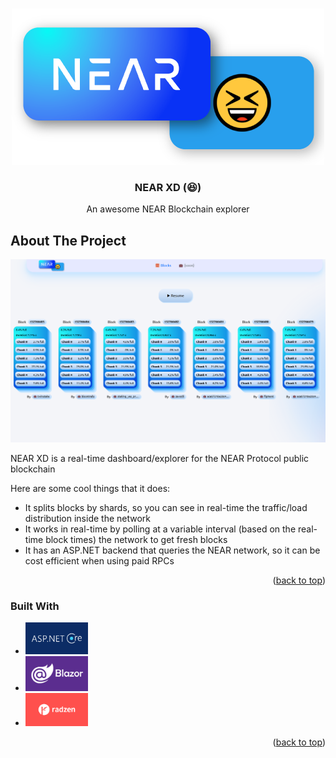 <a id="readme-top"></a>

<!-- [![Contributors][contributors-shield]][contributors-url]
[![Forks][forks-shield]][forks-url]
[![Stargazers][stars-shield]][stars-url]
[![Issues][issues-shield]][issues-url]
[![MIT License][license-shield]][license-url] -->

<br />
<div align="center">
  <img src="Resources/NearXDLogo.png" alt="Logo">

  <h3 align="center">NEAR XD (😆)</h3>

  <p align="center">
    An awesome NEAR Blockchain explorer
    <br />
  </p>
</div>

## About The Project

![NEAR XD Dashboard][DashboardSS]

NEAR XD is a real-time dashboard/explorer for the NEAR Protocol public blockchain 

Here are some cool things that it does:
* It splits blocks by shards, so you can see in real-time the traffic/load distribution inside the network
* It works in real-time by polling at a variable interval (based on the real-time block times) the network to get fresh blocks
* It has an ASP.NET backend that queries the NEAR network, so it can be cost efficient when using paid RPCs

<p align="right">(<a href="#readme-top">back to top</a>)</p>

### Built With

* <img src="Resources/AspNetLogo.png" width="100">
* <img src="Resources/BlazorLogo.png" width="100">
* <img src="Resources/RadzenLogo.png" width="100">

<p align="right">(<a href="#readme-top">back to top</a>)</p>

[DashboardSS]: Resources/Dashboard.png
[AspNetLogo]: Resources/AspNetLogo.png
[BlazorLogo]: Resources/BlazorLogo.png
[RadzenLogo]: Resources/RadzenLogo.png

[contributors-shield]: https://img.shields.io/github/contributors/defikush/NearCompanion.svg?style=for-the-badge
[contributors-url]: https://github.com/defikush/NearCompanion
[forks-shield]: https://img.shields.io/github/forks/contributors/defikush/NearCompanion.svg?style=for-the-badge
[forks-url]: https://github.com/defikush/NearCompanion/forks
[stars-shield]: https://img.shields.io/github/stars/contributors/defikush/NearCompanion.svg?style=for-the-badge
[stars-url]: https://github.com/defikush/NearCompanion
[issues-shield]: https://img.shields.io/github/issues/contributors/defikush/NearCompanion.svg?style=for-the-badge
[issues-url]: https://github.com/defikush/NearCompanion/issues
[license-shield]: https://img.shields.io/github/license/contributors/defikush/NearCompanion.svg?style=for-the-badge
[license-url]: https://github.com/defikush/NearCompanion
